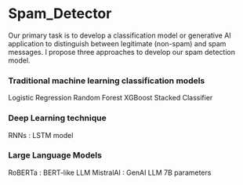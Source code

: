 # Spam_Detector

Our primary task is to develop a classification model or generative AI application to distinguish between legitimate (non-spam) and spam messages.
I propose three approaches to develop our spam detection model.

### Traditional machine learning classification models
Logistic Regression
Random Forest
XGBoost
Stacked Classifier

### Deep Learning technique
RNNs : LSTM model

### Large Language Models
RoBERTa : BERT-like LLM
MistralAI : GenAI LLM 7B parameters
